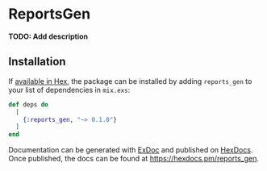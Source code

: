# ReportsGen

**TODO: Add description**

## Installation

If [available in Hex](https://hex.pm/docs/publish), the package can be installed
by adding `reports_gen` to your list of dependencies in `mix.exs`:

```elixir
def deps do
  [
    {:reports_gen, "~> 0.1.0"}
  ]
end
```

Documentation can be generated with [ExDoc](https://github.com/elixir-lang/ex_doc)
and published on [HexDocs](https://hexdocs.pm). Once published, the docs can
be found at <https://hexdocs.pm/reports_gen>.

